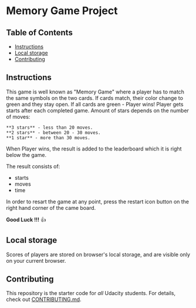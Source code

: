 # Memory Game Project

## Table of Contents

* [Instructions](#instructions)
* [Local storage](#Local-Storage)
* [Contributing](#contributing)


## Instructions

This game is well known as "Memory Game" where a player has to match the same symbols on the two cards. If cards match, their color change to green and they stay open. If all cards are green - Player wins! Player gets starts after each completed game. Amount of stars depends on the number of moves:
```
**3 stars** - less than 20 moves.
**2 stars** - between 20 - 30 moves.
**1 star** - more than 30 moves.
```
When Player wins, the result is added to the leaderboard which it is right below the game. 

The result consists of: 
- starts 
- moves
- time

In order to resart the game at any point, press the restart icon button on the right hand corner of the came board. 

**Good Luck !!!**  :+1:

## Local storage

Scores of players are stored on browser's local storage, and are visible only on your current browser.

## Contributing

This repository is the starter code for _all_ Udacity students. 
For details, check out [CONTRIBUTING.md](CONTRIBUTING.md).
